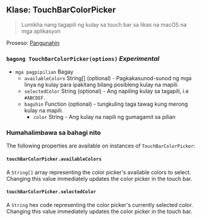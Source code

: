 ## Klase: TouchBarColorPicker

> Lumikha nang tagapili ng kulay sa touch bar sa likas na macOS na mga aplikasyon

Proseso: [Pangunahin](../tutorial/quick-start.md#main-process)

### `bagong TouchBarColorPicker(options)` *Experimental*

* `mga pagpipilian` Bagay 
  * `availableColors` String[] (optional) - Pagkakasunod-sunod ng mga linya ng kulay para ipakitang bilang posibleng kulay na mapili.
  * `selectedColor` String (optional) - Ang napiling kulay sa tagapili, i.e `#ABCDEF`.
  * `baguhin` Function (optional) - tungkuling taga tawag kung merong kulay na mapili. 
    * `color` String - Ang kulay na napili ng gumagamit sa pilian

### Humahalimbawa sa bahagi nito

The following properties are available on instances of `TouchBarColorPicker`:

#### `touchBarColorPicker.availableColors`

A `String[]` array representing the color picker's available colors to select. Changing this value immediately updates the color picker in the touch bar.

#### `touchBarColorPicker.selectedColor`

A `String` hex code representing the color picker's currently selected color. Changing this value immediately updates the color picker in the touch bar.